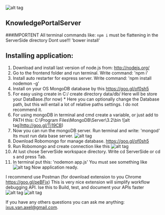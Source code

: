![alt tag](http://cs628521.vk.me/v628521723/38e40/GKB5HQtqaSk.jpg)

## KnowledgePortalServer

###IMPORTENT
All terminal commands like:
`npm i`
must be  flattening in the ServerSide directory
Dont use!!!
'bower install'

## Installing application:
  1. Download and install last version of node.js from: http://nodejs.org/
  2. Go to the frontend folder and run terminal. Write command: 'npm i'
  3. Install auto restarter for express server. Write command: 'npm install nodemon -g'
  4. Install on your OS MongoDB database by this https://goo.gl/of0sh5
  5. For easy using create in C:/ create directory data/db/ Here will be store your DataBase.(for now)
    * Here you can optionally change the Database path, but this will entail a lot of relative paths settings. I do not recommend it.
  6. For using mongoDB in terminal and cmd create a variable, or just add to PATH this: C:\Program Files\MongoDB\Server\3.2\bin
  ![alt tag]http://goo.gl/Tj19CB)
  7. Now you can run the mongoDB server. Run terminal and write: 'mongod'
     Its must run data base server.
  ![alt tag](http://goo.gl/42FrAs)
  8. Download Robomongo for manage database. https://goo.gl/of0sh5
  9. Run Robomongo and create connection like this
  ![alt tag](http://goo.gl/GdETOc)
  10. At lust chose ServerSide workspace directory. Write cd ServerSide  or cd s and press Tab.
  11. In terminal put this: 'nodemon app.js'
  You must see something like 
  ![alt tag](http://goo.gl/Wdrs9O)
  Now application ready.

  I recommend use Postman (for download extension to you Chrome https://goo.gl/peBFjx)
  This is very nice extension will simplify workflow debugging API. Ise this to Build, test, and document your APIs faster
  ![alt tag](http://goo.gl/P0PDY0)
  ![alt tag](http://goo.gl/BBxXgl)

  If you have any others questions you can ask me anything: ixus.van.axel@gmail.com.

